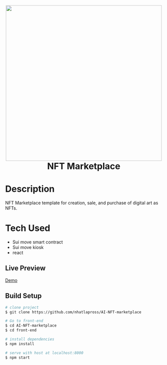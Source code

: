<div align="center">
      <h1> <img src="https://www.thewindowsclub.com/wp-content/uploads/2021/03/Etherium.png" width="500px"><br/>NFT Marketplace</h1>
     </div>

# Description
NFT Marketplace template for creation, sale, and purchase of digital art as NFTs.


# Tech Used
- Sui move smart contract
- Sui move kiosk
- react
      
## Live Preview
[Demo](https://......netlify.app/) 

## Build Setup

``` bash
# clone project
$ git clone https://github.com/nhatlapross/AI-NFT-marketplace

# Go to front-end
$ cd AI-NFT-marketplace
$ cd front-end

# install dependencies
$ npm install

# serve with host at localhost:8000
$ npm start
```

 
